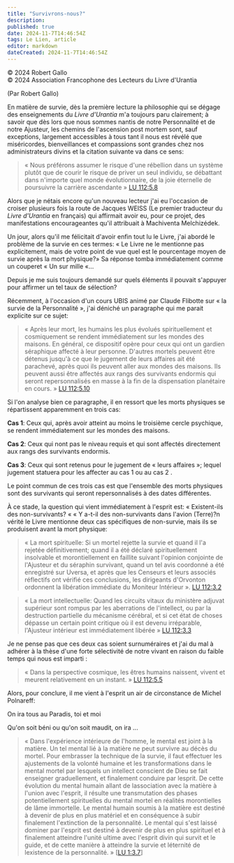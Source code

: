 ```yaml
---
title: "Survivrons-nous?"
description: 
published: true
date: 2024-11-7T14:46:54Z
tags: Le Lien, article
editor: markdown
dateCreated: 2024-11-7T14:46:54Z
---
```


<p class="v-card v-sheet theme--light grey lighten-3 px-2">© 2024 Robert Gallo<br>© 2024 Association Francophone des Lecteurs du Livre d'Urantia</p>

(Par Robert Gallo)

En matière de survie, dès la première lecture la philosophie qui se dégage des enseignements du _Livre d'Urantia_ m'a toujours paru clairement; à savoir que dès lors que nous sommes nantis de notre Personnalité et de notre Ajusteur, les chemins de l'ascension post mortem sont, sauf exceptions, largement accessibles à tous tant il nous est révélé que miséricordes, bienveillances et compassions sont grandes chez nos administrateurs divins et la citation suivante va dans ce sens:

> « Nous préférons assumer le risque d'une rébellion dans un système plutôt que de courir le risque de priver un seul individu, se débattant dans n'importe quel monde évolutionnaire, de la joie éternelle de poursuivre la carrière ascendante » [LU 112:5.8](/fr/The_Urantia_Book/112#p5_8)

Alors que je nétais encore qu'un nouveau lecteur j'ai eu l'occasion de croiser plusieurs fois la route de Jacques WEISS (Le premier traducteur du _Livre d'Urantia_ en français) qui affirmait avoir eu, pour ce projet, des manifestations encourageantes qu'il attribuait à Machiventa Melchizédek.

Un jour, alors qu'il me félicitait d'avoir enfin tout lu le Livre, j'ai abordé le problème de la survie en ces termes: « Le Livre ne le mentionne pas explicitement, mais de votre point de vue quel est le pourcentage moyen de survie après la mort physique?» Sa réponse tomba immédiatement comme un couperet « Un sur mille «...

Depuis je me suis toujours demandé sur quels éléments il pouvait s'appuyer pour affirmer un tel taux de sélection?

Récemment, à l'occasion d'un cours UBIS animé par Claude Flibotte sur « la survie de la Personnalité », j'ai déniché un paragraphe qui me parait explicite sur ce sujet:

> « Après leur mort, les humains les plus évolués spirituellement et cosmiquement se rendent immédiatement sur les mondes des maisons. En général, ce dispositif opère pour ceux qui ont un gardien séraphique affecté à leur personne. D'autres mortels peuvent être détenus jusqu'à ce que le jugement de leurs affaires ait été parachevé, après quoi ils peuvent aller aux mondes des maisons. Ils peuvent aussi être affectés aux rangs des survivants endormis qui seront repersonnalisés en masse à la fin de la dispensation planétaire en cours. » [LU 112:5.10](/fr/The_Urantia_Book/112#p5_10)

Si l'on analyse bien ce paragraphe, il en ressort que les morts physiques se répartissent apparemment en trois cas:

**Cas 1**: Ceux qui, après avoir atteint au moins le troisième cercle psychique, se rendent immédiatement sur les mondes des maisons.

**Cas 2**: Ceux qui nont pas le niveau requis et qui sont affectés directement aux rangs des survivants endormis.

**Cas 3**: Ceux qui sont retenus pour le jugement de « leurs affaires »; lequel jugement statuera pour les affecter au cas 1 ou au cas 2 .

Le point commun de ces trois cas est que l'ensemble des morts physiques sont des survivants qui seront repersonnalisés à des dates différentes.

À ce stade, la question qui vient immédiatement à l'esprit est: « Existent-ils des non-survivants? « « Y a-t-il des non-survivants dans l'avion (Terre)?n vérité le Livre mentionne deux cas spécifiques de non-survie, mais ils se produisent avant la mort physique:

> « La mort spirituelle: Si un mortel rejette la survie et quand il l'a rejetée définitivement; quand il a été déclaré spirituellement insolvable et morontiellement en faillite suivant l'opinion conjointe de l'Ajusteur et du séraphin survivant, quand un tel avis coordonné a été enregistré sur Uversa, et après que les Censeurs et leurs associés réflectifs ont vérifié ces conclusions, les dirigeants d'Orvonton ordonnent la libération immédiate du Moniteur Intérieur ». [LU 112:3.2](/fr/The_Urantia_Book/112#p3_2)

> « La mort intellectuelle: Quand les circuits vitaux du ministère adjuvat supérieur sont rompus par les aberrations de l'intellect, ou par la destruction partielle du mécanisme cérébral, et si cet état de choses dépasse un certain point critique où il est devenu irréparable, l'Ajusteur intérieur est immédiatement libérée » [LU 112:3.3](/fr/The_Urantia_Book/112#p3_3)

Je ne pense pas que ces deux cas soient surnuméraires et j'ai du mal à adhérer à la thèse d'une forte sélectivité de notre vivant en raison du faible temps qui nous est imparti :

> « Dans la perspective cosmique, les êtres humains naissent, vivent et meurent relativement en un instant. » [LU 112:5.5](/fr/The_Urantia_Book/112#p5_5)

Alors, pour conclure, il me vient à l'esprit un air de circonstance de Michel Polnareff:

On ira tous au Paradis, toi et moi

Qu'on soit béni ou qu'on soit maudit, on ira ...

> « Dans l'expérience intérieure de l'homme, le mental est joint à la matière. Un tel mental lié à la matière ne peut survivre au décès du mortel. Pour embrasser la technique de la survie, il faut effectuer les ajustements de la volonté humaine et les transformations dans le mental mortel par lesquels un intellect conscient de Dieu se fait enseigner graduellement, et finalement conduire par lesprit. De cette évolution du mental humain allant de lassociation avec la matière à l'union avec l'esprit, il résulte une transmutation des phases potentiellement spirituelles du mental mortel en réalités morontielles de lâme immortelle. Le mental humain soumis à la matière est destiné à devenir de plus en plus matériel et en conséquence à subir finalement l'extinction de la personnalité. Le mental qui s'est laissé dominer par l'esprit est destiné à devenir de plus en plus spirituel et à finalement atteindre l'unité ultime avec l'esprit divin qui survit et le guide, et de cette manière à atteindre la survie et léternité de lexistence de la personnalité. » [[LU 1:3.7](/fr/The_Urantia_Book/1#p3_7)]